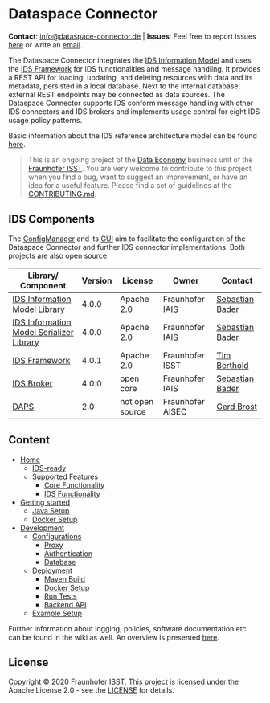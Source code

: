 # Dataspace Connector

**Contact**: [info@dataspace-connector.de](mailto:info@dataspace-connector.de)
| **Issues**: Feel free to report issues [here](https://github.com/FraunhoferISST/DataspaceConnector/issues) 
or write an [email](mailto:info@dataspace-connector.de).

The Dataspace Connector integrates the 
[IDS Information Model](https://github.com/International-Data-Spaces-Association/InformationModel) 
and uses the [IDS Framework](https://github.com/FraunhoferISST/IDS-Connector-Framework) 
for IDS functionalities and message handling. It provides a REST API for loading, updating, and 
deleting resources with data and its metadata, persisted in a local database. Next to the internal 
database, external REST endpoints may be connected as data sources. The Dataspace Connector 
supports IDS conform message handling with other IDS connectors and IDS brokers and implements 
usage control for eight IDS usage policy patterns. 

Basic information about the IDS reference architecture model can be found 
[here](https://www.internationaldataspaces.org/wp-content/uploads/2019/03/IDS-Reference-Architecture-Model-3.0.pdf).

> This is an ongoing project of the [Data Economy](https://www.isst.fraunhofer.de/en/business-units/data-economy.html) 
business unit of the [Fraunhofer ISST](https://www.isst.fraunhofer.de/en.html). You are very welcome 
to contribute to this project when you find a bug, want to suggest an improvement, or have an idea 
for a useful feature. Please find a set of guidelines at the [CONTRIBUTING.md](CONTRIBUTING.md).

## IDS Components

The [ConfigManager](https://github.com/FraunhoferISST/IDS-ConfigurationManager) and its 
[GUI](https://github.com/fkie/ids-configmanager-ui) aim to facilitate the configuration of the 
Dataspace Connector and further IDS connector implementations. Both projects are also open source.

| Library/ Component | Version | License | Owner | Contact |
| ------- | ------- | ------- | ----- | ------- |
| [IDS Information Model Library](https://maven.iais.fraunhofer.de/artifactory/eis-ids-public/de/fraunhofer/iais/eis/ids/infomodel/) | 4.0.0 | Apache 2.0 | Fraunhofer IAIS | [Sebastian Bader](mailto:sebastian.bader@iais.fraunhofer.de) |
| [IDS Information Model Serializer Library](https://maven.iais.fraunhofer.de/artifactory/eis-ids-public/de/fraunhofer/iais/eis/ids/infomodel-serializer/) | 4.0.0 | Apache 2.0 | Fraunhofer IAIS | [Sebastian Bader](mailto:sebastian.bader@iais.fraunhofer.de) |
| [IDS Framework](https://github.com/FraunhoferISST/IDS-Connector-Framework) | 4.0.1 | Apache 2.0 | Fraunhofer ISST | [Tim Berthold](mailto:tim.berthold@isst.fraunhofer.de) |
| [IDS Broker](https://broker.ids.isst.fraunhofer.de/) | 4.0.0 | open core | Fraunhofer IAIS | [Sebastian Bader](mailto:sebastian.bader@iais.fraunhofer.de) |
| [DAPS](https://daps.aisec.fraunhofer.de/) | 2.0 | not open source | Fraunhofer AISEC | [Gerd Brost](mailto:gerd.brost@aisec.fraunhofer.de) |


## Content

- [Home](https://github.com/FraunhoferISST/DataspaceConnector/wiki)  
    - [IDS-ready](https://github.com/FraunhoferISST/DataspaceConnector/wiki#ids-ready)
    - [Supported Features](https://github.com/FraunhoferISST/DataspaceConnector/wiki#supported-features)  
        - [Core Functionality](https://github.com/FraunhoferISST/DataspaceConnector/wiki#core-functionality)
        - [IDS Functionality](https://github.com/FraunhoferISST/DataspaceConnector/wiki#ids-functionality)
- [Getting started](https://github.com/FraunhoferISST/DataspaceConnector/wiki/getting-started)  
    - [Java Setup](https://github.com/FraunhoferISST/DataspaceConnector/wiki/getting-started#java-setup)  
    - [Docker Setup](https://github.com/FraunhoferISST/DataspaceConnector/wiki/getting-started#docker-setup)  
- [Development](https://github.com/FraunhoferISST/DataspaceConnector/wiki/development)  
    - [Configurations](https://github.com/FraunhoferISST/DataspaceConnector/wiki/development#configurations)  
        - [Proxy](https://github.com/FraunhoferISST/DataspaceConnector/wiki/development#proxy)  
        - [Authentication](https://github.com/FraunhoferISST/DataspaceConnector/wiki/development#authentication)  
        - [Database](https://github.com/FraunhoferISST/DataspaceConnector/wiki/development#database)
    - [Deployment](https://github.com/FraunhoferISST/DataspaceConnector/wiki/development#deployment)  
        - [Maven Build](https://github.com/FraunhoferISST/DataspaceConnector/wiki/development#maven-build)  
        - [Docker Setup](https://github.com/FraunhoferISST/DataspaceConnector/wiki/development#docker-setup)  
        - [Run Tests](https://github.com/FraunhoferISST/DataspaceConnector/wiki/development#run-tests)  
        - [Backend API](https://github.com/FraunhoferISST/DataspaceConnector/wiki/development#backend-api)  
    - [Example Setup](https://github.com/FraunhoferISST/DataspaceConnector/wiki/development#example-setup)  

Further information about logging, policies, software documentation etc. can be found in the wiki as well. 
An overview is presented [here](https://github.com/FraunhoferISST/DataspaceConnector/wiki).

## License
Copyright © 2020 Fraunhofer ISST. This project is licensed under the Apache License 2.0 - see the [LICENSE](LICENSE) for details.
